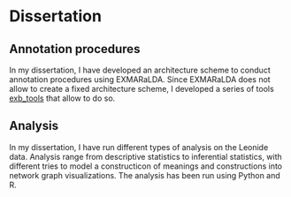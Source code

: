 # Dissertation
## Annotation procedures
In my dissertation, I have developed an architecture scheme to conduct annotation procedures using EXMARaLDA. Since EXMARaLDA does not allow to create a fixed architecture scheme, I developed a series of tools [exb_tools](https://github.com/olopopolo/exb_tools) that allow to do so.

## Analysis
In my dissertation, I have run different types of analysis on the Leonide data. Analysis range from descriptive statistics to inferential statistics, with different tries to model a constructicon of meanings and constructions into network graph visualizations. The analysis has been run using Python and R.
